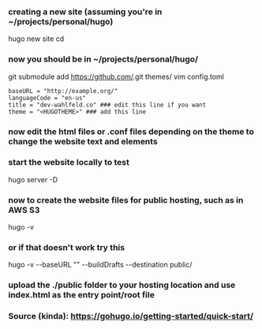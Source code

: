 ### creating a new site (assuming you're in ~/projects/personal/hugo)

hugo new site <SITENAME>
cd <SITENAME>
### now you should be in ~/projects/personal/hugo/<SITENAME>
git submodule add https://github.com/<HUGOTHEME>.git themes/<HUGOTHEME>
vim config.toml
   
    baseURL = "http://example.org/"
    languageCode = "en-us"
    title = "dev-wahlfeld.co" ### edit this line if you want
    theme = "<HUGOTHEME>" ### add this line

### now edit the html files or .conf files depending on the theme to change the website text and elements

### start the website locally to test
hugo server -D

### now to create the website files for public hosting, such as in AWS S3

hugo -v
### or if that doesn't work try this
hugo -v --baseURL "" --buildDrafts --destination public/

### upload the ./public folder to your hosting location and use index.html as the entry point/root file

### Source (kinda): https://gohugo.io/getting-started/quick-start/
